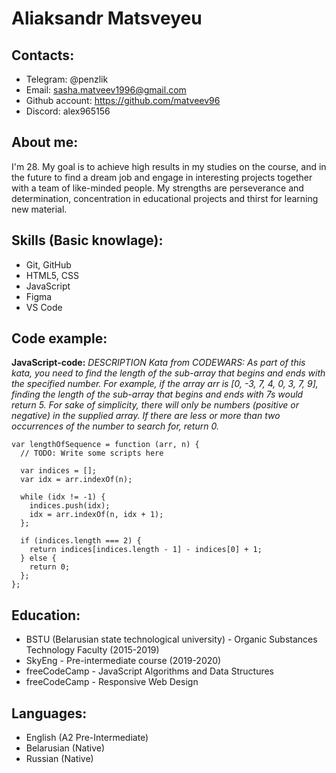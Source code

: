 # **Aliaksandr Matsveyeu**

## Contacts:
* Telegram: @penzlik
* Email: sasha.matveev1996@gmail.com
* Github account: https://github.com/matveev96
* Discord: alex965156

## About me:
I'm 28. My goal is to achieve high results in my studies on the course, and in the future to find a dream job and engage in interesting projects together with a team of like-minded people. My strengths are perseverance and determination, concentration in educational projects and thirst for learning new material.

## Skills (Basic knowlage):
* Git, GitHub
* HTML5, CSS
* JavaScript
* Figma
* VS Code

## Code example:
**JavaScript-code:**
*DESCRIPTION Kata from CODEWARS:*
*As part of this kata, you need to find the length of the sub-array that begins and ends with the specified number.*
*For example, if the array arr is [0, -3, 7, 4, 0, 3, 7, 9], finding the length of the sub-array that begins and ends with 7s would return 5.*
*For sake of simplicity, there will only be numbers (positive or negative) in the supplied array.*
*If there are less or more than two occurrences of the number to search for, return 0.*
```
var lengthOfSequence = function (arr, n) {
  // TODO: Write some scripts here
  
  var indices = [];
  var idx = arr.indexOf(n);
  
  while (idx != -1) {
    indices.push(idx);
    idx = arr.indexOf(n, idx + 1);
  };
  
  if (indices.length === 2) {
    return indices[indices.length - 1] - indices[0] + 1;
  } else {
    return 0;
  };
};
```

## Education:
* BSTU (Belarusian state technological university) - Organic Substances Technology Faculty (2015-2019)
* SkyEng - Pre-intermediate course (2019-2020)
* freeCodeCamp - JavaScript Algorithms and Data Structures
* freeCodeCamp - Responsive Web Design

## Languages:
* English (A2 Pre-Intermediate)
* Belarusian (Native)
* Russian (Native)